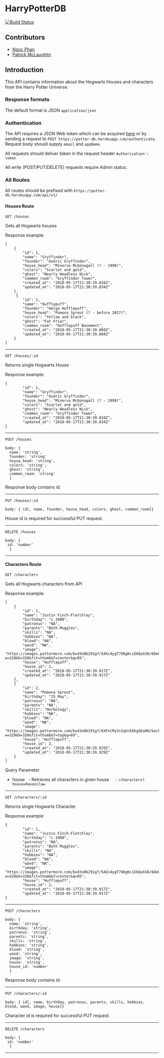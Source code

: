 # HarryPotterDB

[![Build Status](https://travis-ci.org/patrickmc21/harry-potter-BYOB.svg?branch=master)](https://travis-ci.org/patrickmc21/harry-potter-BYOB)

## Contributors

* [Ngoc Phan](https://github.com/nphan24)
* [Patrick McLaughlin](https://github.com/patrickmc21)

## Introduction

This API contains information about the Hogwarts Houses and characters from the Harry Potter Universe. 

### Response formats

The default format is JSON `application/json`

### Authentication

The API requires a JSON Web token which can be acquired [here](https://potter-db.herokuapp.com/) or by sending a request to `POST https://potter-db.herokuapp.com/authenticate`. Request body should supply `email`  and `appName`.

All requests should deliver token in the request header `Authorization': token`

All write (POST/PUT/DELETE) requests require Admin status.

### All Routes

All routes should be prefixed with `https://potter-db.herokuapp.com/api/v1/`

#### Houses Route

`GET /houses`

Gets all Hogwarts houses

Response example: 
``` 
[
    {
        "id": 1,
        "name": "Gryffindor",
        "founder": "Godric Gryffindor",
        "house_head": "Minerva McGonagall (? - 1998)",
        "colors": "Scarlet and gold",
        "ghost": "Nearly Headless Nick",
        "common_room": "Gryffindor Tower",
        "created_at": "2018-05-17T21:30:39.834Z",
        "updated_at": "2018-05-17T21:30:39.834Z"
    },
     {
        "id": 2,
        "name": "Hufflepuff",
        "founder": "Helga Hufflepuff",
        "house_head": "Pomona Sprout (? - before 2017)",
        "colors": "Yellow and black",
        "ghost": "Fat Friar",
        "common_room": "Hufflepuff Basement",
        "created_at": "2018-05-17T21:30:39.868Z",
        "updated_at": "2018-05-17T21:30:39.868Z"
    }
]
```

---

`GET /houses/:id`

Returns single Hogwarts House

Response example:
```
{
        "id": 1,
        "name": "Gryffindor",
        "founder": "Godric Gryffindor",
        "house_head": "Minerva McGonagall (? - 1998)",
        "colors": "Scarlet and gold",
        "ghost": "Nearly Headless Nick",
        "common_room": "Gryffindor Tower",
        "created_at": "2018-05-17T21:30:39.834Z",
        "updated_at": "2018-05-17T21:30:39.834Z"
}
```
---

`POST /houses`

  ```
  body: {
    name: 'string',
    founder: 'string'
    house_head: 'string',
    colors: 'string',
    ghost: 'string',
    common_room: 'string'
    }
```

Response body contains id.

---

`PUT /houses/:id`

```
body: { id[, name, founder, house_head, colors, ghost, common_room]}
```

House id is required for successful PUT request.

---

`DELETE /houses`


  ```
  body: {
   id: 'number'
    }
```
---

#### Characters Route

`GET /characters`

Gets all Hogwarts characters from API

Response example: 
``` 
[
    {
        "id": 1,
        "name": "Justin Finch-Fletchley",
        "birthday": "c.1980",
        "patronus": "NA",
        "parents": "Both Muggles",
        "skills": "NA",
        "hobbies": "NA",
        "blood": "NA",
        "wand": "NA",
        "image": "https://images.pottermore.com/bxd3o8b291gf/5AXc4ygT7O6gKciE6QaSS8/68e08d31990cdabaf54f35ab5b636459/Justin.jpg?w=320&h=320&fit=thumb&f=center&q=85",
        "house": "Hufflepuff",
        "house_id": 2,
        "created_at": "2018-05-17T21:30:39.917Z",
        "updated_at": "2018-05-17T21:30:39.917Z"
    },
    {
        "id": 2,
        "name": "Pomona Sprout",
        "birthday": "15 May",
        "patronus": "NA",
        "parents": "NA",
        "skills": "Herbology",
        "hobbies": "NA",
        "blood": "NA",
        "wand": "NA",
        "image": "https://images.pottermore.com/bxd3o8b291gf/6XPsCMy3sIqUcE8kgGEa80/bacb0ef3c39f257298ea1cf3d616cc77/PomonaSprout_WB_F1_PomonaSproutCharacterIllustration_Illust_080615_Port.jpg?w=320&h=320&fit=thumb&f=top&q=85",
        "house": "Hufflepuff",
        "house_id": 2,
        "created_at": "2018-05-17T21:30:39.929Z",
        "updated_at": "2018-05-17T21:30:39.929Z"
    }
]
```

Query Parameter
* house
   - Retrieves all characters in given house  
   - `/characters?house=Ravenclaw`
   

---

`GET /characters/:id`

Returns single Hogwarts Character

Response example:
```
{
        "id": 1,
        "name": "Justin Finch-Fletchley",
        "birthday": "c.1980",
        "patronus": "NA",
        "parents": "Both Muggles",
        "skills": "NA",
        "hobbies": "NA",
        "blood": "NA",
        "wand": "NA",
        "image": "https://images.pottermore.com/bxd3o8b291gf/5AXc4ygT7O6gKciE6QaSS8/68e08d31990cdabaf54f35ab5b636459/Justin.jpg?w=320&h=320&fit=thumb&f=center&q=85",
        "house": "Hufflepuff",
        "house_id": 2,
        "created_at": "2018-05-17T21:30:39.917Z",
        "updated_at": "2018-05-17T21:30:39.917Z"
}
```
---

`POST /characters`

  ```
  body: {
    name: 'string',
    birthday: 'string',
    patronus: 'string',
    parents: 'string',
    skills: 'string',
    hobbies: 'string',
    blood: 'string',
    wand: 'string',
    image: 'string',
    house: 'string',
    house_id: 'number'
    }
```

Response body contains id.

---

`PUT /characters/:id`

```
body: { id[, name, birthday, patronus, parents, skills, hobbies, blood, wand, image, house]}
```

Character id is required for successful PUT request.

---

`DELETE /characters`


  ```
  body: {
   id: 'number'
    }
```
---
